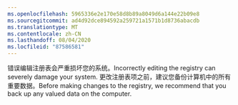 ```yaml
---
ms.openlocfilehash: 5965336e2e170e58d8b89a8049d6a144e22b09e8
ms.sourcegitcommit: ad4d92dce894592a259721a1571b1d8736abacdb
ms.translationtype: MT
ms.contentlocale: zh-CN
ms.lasthandoff: 08/04/2020
ms.locfileid: "87586581"
---
```

<span data-ttu-id="5376e-101">错误编辑注册表会严重损坏您的系统。</span><span class="sxs-lookup"><span data-stu-id="5376e-101">Incorrectly editing the registry can severely damage your system.</span></span> <span data-ttu-id="5376e-102">更改注册表项之前，建议您备份计算机中的所有重要数据。</span><span class="sxs-lookup"><span data-stu-id="5376e-102">Before making changes to the registry, we recommend that you back up any valued data on the computer.</span></span>
